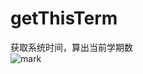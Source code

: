 # getThisTerm
获取系统时间，算出当前学期数
<br>
![mark](https://img.xgblack.top/blog/181014/i3If2ghcFK.png?imageslim)
